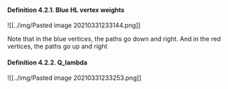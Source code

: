 #### Definition 4.2.1. Blue HL vertex weights


![[../img/Pasted image 20210331233144.png]]

Note that in the blue vertices, the paths go down and right. And in the red vertices, the paths go up and right

#### Definition 4.2.2. Q_lambda

![[../img/Pasted image 20210331233253.png]]

